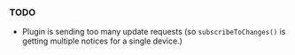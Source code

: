 ### TODO
- Plugin is sending too many update requests (so `subscribeToChanges()` is getting multiple notices for a single 
device.)
